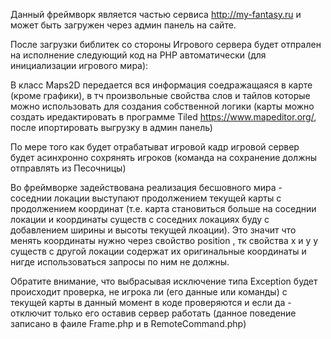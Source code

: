 Данный фреймворк является частью сервиса http://my-fantasy.ru и может быть загружен через админ панель на сайте.

После загрузки библитек со стороны Игрового сервера будет отпрален на исполнение следующий код на PHP автоматически (для инициализации игрового мира):

В класс Maps2D передается вся информация соедражащаяся в карте (кроме графики), в тч произвольные свойства слов и тайлов которые можно использовать для создания собственной логики (карты можно создать иредактировать в программе Tiled https://www.mapeditor.org/, после ипортировать выгрузку в админ панель)

По мере того как будет отрабатыват игровой кадр игровой сервер будет асинхронно сохрянять игроков (команда на сохранение должны отправлять из Песочницы)

Во фреймворке задействована реализация бесшовного мира - соседнии локации выступают продолжением текущей карты с продолжением координат (т.е. карта становиться больше на соседнии локации и координаты существ с соседних локациях буду с добавлением ширины и высоты текущей лкоации). Это значит что менять координаты нужно через свойство position , тк свойства x и y у существ с другой локации содержат их оригинальные координаты и нигде использоваться запросы по ним не должны.

Обратите внимание, что выбрасывая исключение типа Exception будет происходит проверка, не игрока ли (его данные или команды) с текущей карты в данный момент в коде проверяются и если да - отключит только его оставив сервер работать (данное поведение записано в фаиле Frame.php и в RemoteCommand.php)